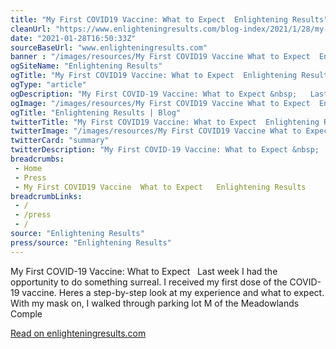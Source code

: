 ```yaml
--- 
title: "My First COVID19 Vaccine: What to Expect  Enlightening Results"
cleanUrl: "https://www.enlighteningresults.com/blog-index/2021/1/28/my-first-covid19-vaccine-a-step-by-step-patient-experience"
date: "2021-01-28T16:50:33Z"
sourceBaseUrl: "www.enlighteningresults.com"
banner : "/images/resources/My First COVID19 Vaccine What to Expect  Enlightening Results.jpg"
ogSiteName: "Enlightening Results"
ogTitle: "My First COVID19 Vaccine: What to Expect  Enlightening Results"
ogType: "article"
ogDescription: "My First COVID-19 Vaccine: What to Expect &nbsp;   Last week I had the opportunity to do something surreal. I received my first dose of the COVID-19 vaccine. Heres a step-by-step look at my experience and what to expect.  With my mask on, I walked through parking lot M of the Meadowlands Comple"
ogImage: "/images/resources/My First COVID19 Vaccine What to Expect  Enlightening Results.jpg"
ogTitle: "Enlightening Results | Blog"
twitterTitle: "My First COVID19 Vaccine: What to Expect  Enlightening Results"
twitterImage: "/images/resources/My First COVID19 Vaccine What to Expect  Enlightening Results.jpg"
twitterCard: "summary"
twitterDescription: "My First COVID-19 Vaccine: What to Expect &nbsp;   Last week I had the opportunity to do something surreal. I received my first dose of the COVID-19 vaccine. Heres a step-by-step look at my experience and what to expect.  With my mask on, I walked through parking lot M of the Meadowlands Comple"
breadcrumbs:
 - Home
 - Press
 - My First COVID19 Vaccine  What to Expect   Enlightening Results
breadcrumbLinks:
 - / 
 - /press
 - / 
source: "Enlightening Results"
press/source: "Enlightening Results"
---
```

My First COVID-19 Vaccine: What to Expect   Last week I had the opportunity to do something surreal. I received my first dose of the COVID-19 vaccine. Heres a step-by-step look at my experience and what to expect. With my mask on, I walked through parking lot M of the Meadowlands Comple  
  
[Read on enlighteningresults.com](https://www.enlighteningresults.com/blog-index/2021/1/28/my-first-covid19-vaccine-a-step-by-step-patient-experience)
